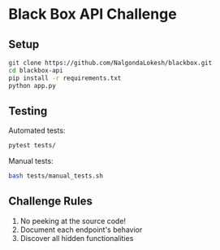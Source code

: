 # Black Box API Challenge

## Setup
```bash
git clone https://github.com/NalgondaLokesh/blackbox.git
cd blackbox-api
pip install -r requirements.txt
python app.py
```

## Testing
Automated tests:
```bash
pytest tests/
```

Manual tests:
```bash
bash tests/manual_tests.sh
```

## Challenge Rules
1. No peeking at the source code!
2. Document each endpoint's behavior
3. Discover all hidden functionalities